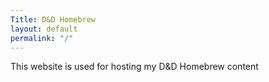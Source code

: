 ```yaml
---
Title: D&D Homebrew
layout: default
permalink: "/"
---
```

This website is used for hosting my D&D Homebrew content